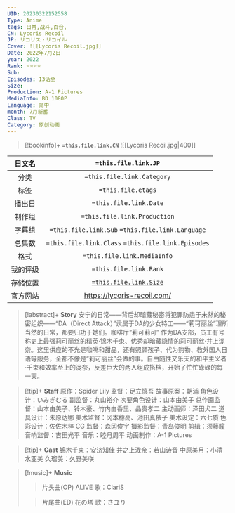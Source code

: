 ```yaml
---
UID: 20230322152558
Type: Anime
tags: 日常,战斗,百合,  
CN: Lycoris Recoil
JP: リコリス・リコイル
Cover: ![[Lycoris Recoil.jpg]]
Date: 2022年7月2日
year: 2022
Rank: ⭐⭐⭐⭐
Sub: 
Episodes: 13话全
Size: 
Production: A-1 Pictures
MediaInfo: BD 1080P
Language: 简中
month: 7月新番
Class: TV
Category: 原创动画
---
```


> [!bookinfo]+ **`=this.file.link.CN`** 
> ![[Lycoris Recoil.jpg|400]]
> 
| 日文名 | `=this.file.link.JP`                               |
|:------: |:------------------------------------------: |
| 分类    |  `=this.file.link.Category`                                                      |
| 标签    | `=this.file.etags`            |
| 播出日 | `=this.file.link.Date`                                             | 
| 制作组 | `=this.file.link.Production`                                                 |
| 字幕组 | `=this.file.link.Sub` `=this.file.link.Language`                                                                   |
| 总集数 | `=this.file.link.Class` `=this.file.link.Episodes`                                                  |
| 格式    | `=this.file.link.MediaInfo`                                                     |
| 我的评级  | `=this.file.link.Rank`                                         |
| 存储位置   |       [`=this.file.link.Size`](file:///D:/Video)                                               |
| 官方网站   |     https://lycoris-recoil.com/               |

> [!abstract]+ **Story**
> 安宁的日常——背后却暗藏秘密将犯罪防患于未然的秘密组织——“DA（Direct Attack）”隶属于DA的少女特工——“莉可丽丝”理所当然的日常，都要归功于她们。咖啡厅“莉可莉可” 作为DA支部，员工有号称史上最强莉可丽丝的精英·锦木千束、优秀却暗藏隐情的莉可丽丝·井上泷奈。这里供应的不光是咖啡和甜品，还有照顾孩子、代为购物、教外国人日语等服务，全都不像是“莉可丽丝”会做的事。自由随性又乐天的和平主义者·千束和效率至上的泷奈，反差巨大的两人组成搭档，开始了忙忙碌碌的每一天。

> [!tip]+ **Staff**
> 原作：Spider Lily
监督：足立慎吾
故事原案：朝浦
角色设计：いみぎむる
副监督：丸山裕介
次要角色设计：山本由美子
总作画监督：山本由美子、铃木豪、竹内由香里、晶贵孝二
主动画师：泽田犬二
道具设计：朱原达娜
美术监督：冈本穗高、池田真依子
美术设定：六七质
色彩设计：佐佐木梓
CG 监督：森冈俊宇
摄影监督：青岛俊明
剪辑：须藤瞳
音响监督：吉田光平
音乐：睦月周平
动画制作：A-1 Pictures

> [!tip]+ **Cast**
> 锦木千束：安济知佳
井之上泷奈：若山诗音
中原美月：小清水亚美
久瑠美：久野美咲

> [!music]+ **Music**
>
>>片头曲(OP)
ALIVE
歌：ClariS
>
>>片尾曲(ED)
花の塔
歌：さユり
